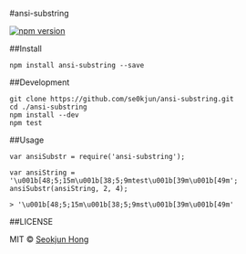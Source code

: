 #ansi-substring

[![npm version](https://badge.fury.io/js/ansi-substring.svg)](https://badge.fury.io/js/ansi-substring)

##Install

	npm install ansi-substring --save

##Development

	git clone https://github.com/se0kjun/ansi-substring.git
	cd ./ansi-substring
	npm install --dev
	npm test

##Usage

	var ansiSubstr = require('ansi-substring');

	var ansiString = '\u001b[48;5;15m\u001b[38;5;9mtest\u001b[39m\u001b[49m';
	ansiSubstr(ansiString, 2, 4);

	> '\u001b[48;5;15m\u001b[38;5;9mst\u001b[39m\u001b[49m'

##LICENSE

MIT © [Seokjun Hong](https://github.com/se0kjun)
